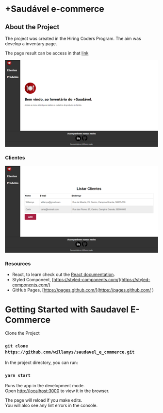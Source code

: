 # +Saudável e-commerce

## About the Project

The project was created in the Hiring Coders Program. The aim was develop a inventary page.

The page result can be access in that [link](https://willamys.github.io/saudavel_e_commerce/)

 ![Main Page](https://github.com/willamys/saudavel_e_commerce/blob/master/telas/page.png)
 
 ### Clientes
 ![Main Page](https://github.com/willamys/saudavel_e_commerce/blob/master/telas/clientes.png)

### Resources

- React, to learn check out the [React documentation](https://reactjs.org/).
- Styled Component, [https://styled-components.com/](https://styled-components.com/)
- GitHub Pages, [https://pages.github.com/](https://pages.github.com/ )

# Getting Started with Saudavel E-Commerce

Clone the Project

### `git clone https://github.com/willamys/saudavel_e_commerce.git`

In the project directory, you can run:

### `yarn start`

Runs the app in the development mode.\
Open [http://localhost:3000](http://localhost:3000) to view it in the browser.

The page will reload if you make edits.\
You will also see any lint errors in the console.
